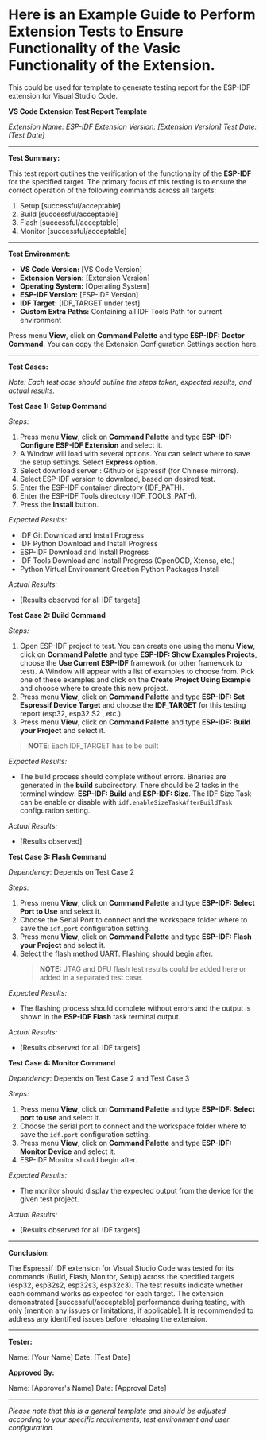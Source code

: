 # Here is an Example Guide to Perform Extension Tests to Ensure Functionality of the Vasic Functionality of the Extension.

This could be used for template to generate testing report for the ESP-IDF extension for Visual Studio Code.

**VS Code Extension Test Report Template**

_Extension Name: ESP-IDF_
_Extension Version: [Extension Version]_
_Test Date: [Test Date]_

---

**Test Summary:**

This test report outlines the verification of the functionality of the **ESP-IDF** for the specified target. The primary focus of this testing is to ensure the correct operation of the following commands across all targets:

1. Setup [successful/acceptable]
2. Build [successful/acceptable]
3. Flash [successful/acceptable]
4. Monitor [successful/acceptable]

---

**Test Environment:**

- **VS Code Version:** [VS Code Version]
- **Extension Version:** [Extension Version]
- **Operating System:** [Operating System]
- **ESP-IDF Version:** [ESP-IDF Version]
- **IDF Target:** [IDF_TARGET under test]
- **Custom Extra Paths:** Containing all IDF Tools Path for current environment

Press menu **View**, click on **Command Palette** and type **ESP-IDF: Doctor Command**. You can copy the Extension Configuration Settings section here.

---

**Test Cases:**

_Note: Each test case should outline the steps taken, expected results, and actual results._

**Test Case 1: Setup Command**

_Steps:_

1. Press menu **View**, click on **Command Palette** and type **ESP-IDF: Configure ESP-IDF Extension** and select it.
2. A Window will load with several options. You can select where to save the setup settings. Select **Express** option.
3. Select download server : Github or Espressif (for Chinese mirrors).
4. Select ESP-IDF version to download, based on desired test.
5. Enter the ESP-IDF container directory (IDF_PATH).
6. Enter the ESP-IDF Tools directory (IDF_TOOLS_PATH).
7. Press the **Install** button.

_Expected Results:_

- IDF Git Download and Install Progress
- IDF Python Download and Install Progress
- ESP-IDF Download and Install Progress
- IDF Tools Download and Install Progress (OpenOCD, Xtensa, etc.)
- Python Virtual Environment Creation Python Packages Install

_Actual Results:_

- [Results observed for all IDF targets]

**Test Case 2: Build Command**

_Steps:_

1. Open ESP-IDF project to test. You can create one using the menu **View**, click on **Command Palette** and type **ESP-IDF: Show Examples Projects**, choose the **Use Current ESP-IDF** framework (or other framework to test). A Window will appear with a list of examples to choose from. Pick one of these examples and click on the **Create Project Using Example <name>** and choose where to create this new project.
2. Press menu **View**, click on **Command Palette** and type **ESP-IDF: Set Espressif Device Target** and choose the **IDF_TARGET** for this testing report (esp32, esp32 S2 , etc.).
3. Press menu **View**, click on **Command Palette** and type **ESP-IDF: Build your Project** and select it.

> **NOTE**: Each IDF_TARGET has to be built

_Expected Results:_

- The build process should complete without errors. Binaries are generated in the **build** subdirectory. There should be 2 tasks in the terminal window: **ESP-IDF: Build** and **ESP-IDF: Size**. The IDF Size Task can be enable or disable with `idf.enableSizeTaskAfterBuildTask` configuration setting.

_Actual Results:_

- [Results observed]

**Test Case 3: Flash Command**

_Dependency_: Depends on Test Case 2

_Steps:_

1. Press menu **View**, click on **Command Palette** and type **ESP-IDF: Select Port to Use** and select it.
2. Choose the Serial Port to connect and the workspace folder where to save the `idf.port` configuration setting.
3. Press menu **View**, click on **Command Palette** and type **ESP-IDF: Flash your Project** and select it.
4. Select the flash method UART. Flashing should begin after.
   > **NOTE:** JTAG and DFU flash test results could be added here or added in a separated test case.

_Expected Results:_

- The flashing process should complete without errors and the output is shown in the **ESP-IDF Flash** task terminal output.

_Actual Results:_

- [Results observed for all IDF targets]

**Test Case 4: Monitor Command**

_Dependency_: Depends on Test Case 2 and Test Case 3

_Steps:_

1. Press menu **View**, click on **Command Palette** and type **ESP-IDF: Select port to use** and select it.
2. Choose the serial port to connect and the workspace folder where to save the `idf.port` configuration setting.
3. Press menu **View**, click on **Command Palette** and type **ESP-IDF: Monitor Device** and select it.
4. ESP-IDF Monitor should begin after.

_Expected Results:_

- The monitor should display the expected output from the device for the given test project.

_Actual Results:_

- [Results observed for all IDF targets]

---

**Conclusion:**

The Espressif IDF extension for Visual Studio Code was tested for its commands (Build, Flash, Monitor, Setup) across the specified targets (esp32, esp32s2, esp32s3, esp32c3). The test results indicate whether each command works as expected for each target. The extension demonstrated [successful/acceptable] performance during testing, with only [mention any issues or limitations, if applicable]. It is recommended to address any identified issues before releasing the extension.

---

**Tester:**

Name: [Your Name]
Date: [Test Date]

**Approved By:**

Name: [Approver's Name]
Date: [Approval Date]

---

_Please note that this is a general template and should be adjusted according to your specific requirements, test environment and user configuration._
